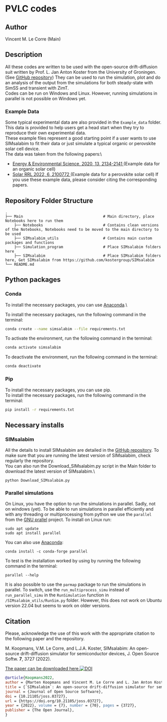 # PVLC codes 

## Author
Vincent M. Le Corre (Main)

## Description
All these codes are written to be used with the open-source drift-diffusion suit written by Prof. L. Jan Anton Koster from the University of Groningen. (See [GitHub repository](https://github.com/kostergroup/SIMsalabim)) They can be used to run the simulation, plot and do an analysis of the output from the simulations for both steady-state with SimSS and transient with ZimT.\
Codes can be run on Windows and Linux. However, running simulations in parallel is not possible on Windows yet. 

### Example Data
Some typical experimental data are also provided in the `Example_data` folder. This data is provided to help users get a head start when they try to reproduce their own experimental data.\
These example files represent a good starting point if a user wants to use SIMsalabim to fit their data or just simulate a typical organic or perovskite solar cell device.\
The data was taken from the following papers:\
- [Energy & Environmental Science, 2020, 13, 2134-2141 ](https://doi.org/10.1039/D0EE00714E) (Example data for an organic solar cell)
- [Solar RRL 2022, 6, 2100772 ](https://doi.org/10.1002/solr.202100772)  (Example data for a perovskite solar cell)
If you use these example data, please consider citing the corresponding papers.

## Repository Folder Structure
    .
    ├── Main                                    # Main directory, place Notebooks here to run them
        ├── Notebooks                           # Contains clean versions of the Notebooks, Notebooks need to be moved to the main directory to be used
        ├── SIMsalabim_utils                    # Contains main custom packages and functions
        ├── Simulation_program                  # Place SIMsalabim folders here
        ├── SIMsalabim                          # Place SIMsalabim folders here, Get SIMsalabim from https://github.com/kostergroup/SIMsalabim
    └── README.md

## Python packages
### Conda
To install the necessary packages, you can use [Anaconda](https://anaconda.org/).\

To install the necessary packages, run the following command in the terminal:
```bash
conda create --name simsalabim --file requirements.txt
```
To activate the environment, run the following command in the terminal:
```bash
conda activate simsalabim
```
To deactivate the environment, run the following command in the terminal:
```bash
conda deactivate
```

### Pip
To install the necessary packages, you can use pip.\
To install the necessary packages, run the following command in the terminal:
```bash
pip install -r requirements.txt
```

## Necessary installs
### SIMsalabim
All the details to install SIMsalabim are detailed in the [GitHub repository](https://github.com/kostergroup/SIMsalabim). To make sure that you are running the latest version of SIMsalabim, check regularly the repository.\
You can also run the Download_SIMsalabim.py script in the Main folder to download the latest version of SIMsalabim.\
```
python Download_SIMsalabim.py
```

### Parallel simulations
On Linux, you have the option to run the simulations in parallel. Sadly, not on windows (yet).
To be able to run simulations in parallel efficiently and with any threading or multiprocessing from python we use the `parallel` from the [GNU prallel](https://www.gnu.org/software/parallel/) project.
To install on Linux run:
```
sudo apt update
sudo apt install parallel
```
You can also use [Anaconda](https://anaconda.org/):
```
conda install -c conda-forge parallel
```
To test is the installation worked by using by running the following command in the terminal:
```
parallel --help
```
It is also possible to use the `parmap` package to run the simulations in parallel. To switch, use the `run_multiprocess_simu` instead of `run_parallel_simu` in the `RunSimulation` function in `/SIMsalabim_utils/RunSim.py` folder. However, this does not work on Ubuntu version 22.04 but seems to work on older versions.

## Citation
Please, acknowledge the use of this work with the appropriate citation to the following paper and the repository.

M. Koopmans, V.M. Le Corre, and L.J.A. Koster, SIMsalabim: An open-source drift-diffusion simulator for semiconductor devices, J. Open Source Softw. **7**, 3727 (2022).

[The paper can be downloaded here.![DOI](https://joss.theoj.org/papers/10.21105/joss.03727/status.svg)](https://doi.org/10.21105/joss.03727)

```bibtex
@article{Koopmans2022, 
author = {Marten Koopmans and Vincent M. Le Corre and L. Jan Anton Koster}, 
title = {`SIMsalabim`: An open-source drift-diffusion simulator for semiconductor devices}, 
journal = {Journal of Open Source Software},
doi = {10.21105/joss.03727}, 
url = {https://doi.org/10.21105/joss.03727}, 
year = {2022}, volume = {7}, number = {70}, pages = {3727}, 
publisher = {The Open Journal}, 
}
```




